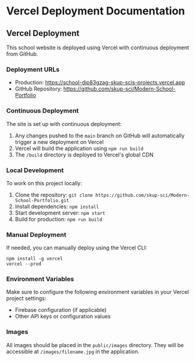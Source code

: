 # Vercel Deployment Documentation

## Vercel Deployment

This school website is deployed using Vercel with continuous deployment from GitHub.

### Deployment URLs

- Production: https://school-dip83gzag-skup-scis-projects.vercel.app
- GitHub Repository: https://github.com/skup-sci/Modern-School-Portfolio

### Continuous Deployment

The site is set up with continuous deployment:

1. Any changes pushed to the `main` branch on GitHub will automatically trigger a new deployment on Vercel
2. Vercel will build the application using `npm run build`
3. The `/build` directory is deployed to Vercel's global CDN

### Local Development

To work on this project locally:

1. Clone the repository: `git clone https://github.com/skup-sci/Modern-School-Portfolio.git`
2. Install dependencies: `npm install`
3. Start development server: `npm start`
4. Build for production: `npm run build`

### Manual Deployment

If needed, you can manually deploy using the Vercel CLI:

```
npm install -g vercel
vercel --prod
```

### Environment Variables

Make sure to configure the following environment variables in your Vercel project settings:

- Firebase configuration (if applicable)
- Other API keys or configuration values

### Images

All images should be placed in the `public/images` directory. They will be accessible at `/images/filename.jpg` in the application.
